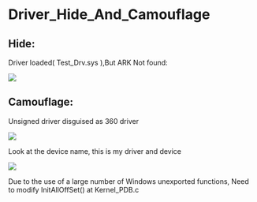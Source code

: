 # Driver_Hide_And_Camouflage



## Hide:

Driver loaded( Test_Drv.sys ),But ARK Not found:

![](https://github.com/IcEy-999/Drv_Hide_And_Camouflage/blob/main/picture/ARKHide.png)



## Camouflage:

Unsigned driver disguised as 360 driver

![](https://github.com/IcEy-999/Drv_Hide_And_Camouflage/blob/main/picture/Ark.png)

Look at the device name, this is my driver and device

![](https://github.com/IcEy-999/Drv_Hide_And_Camouflage/blob/main/picture/HRJ.png)


Due to the use of a large number of Windows unexported functions, Need to modify InitAllOffSet() at Kernel_PDB.c
